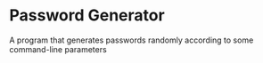 # Password Generator

A program that generates passwords randomly according to some command-line parameters
